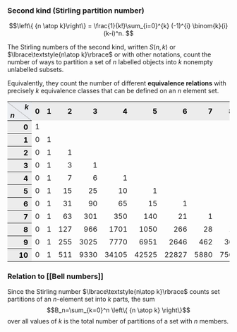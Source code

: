 ### Second kind (Stirling partition number)

$$\left\{ {n \atop k}\right\} = \frac{1}{k!}\sum_{i=0}^{k} (-1)^{i} \binom{k}{i} (k-i)^n.
$$

The Stirling numbers of the second kind, written $S(n,k)$ or $\lbrace\textstyle{n\atop k}\rbrace$ or with other notations, count the number of ways to partition a set of $n$ labelled objects into $k$ nonempty unlabelled subsets. 

Equivalently, they count the number of different **equivalence relations** with precisely $k$ equivalence classes that can be defined on an $n$ element set.

<table style="text-align:right;" class="wikitable">

<tbody><tr>
<th style="background:#EAECF0;background:linear-gradient(to top right,#EAECF0 49%,#AAA 49.5%,#AAA 50.5%,#EAECF0 51%);line-height:1.2;padding:0.1em 0.4em;"><div style="margin-left:2em;text-align:right"><i>k</i></div><div style="margin-right:2em;text-align:left"><i>n</i></div>
</th>
<th style="background: #ececec; color: black; font-weight: bold; vertical-align: middle; text-align: right;" class="table-rh">0
</th>
<th style="background: #ececec; color: black; font-weight: bold; vertical-align: middle; text-align: right;" class="table-rh">1
</th>
<th style="background: #ececec; color: black; font-weight: bold; vertical-align: middle; text-align: right;" class="table-rh">2
</th>
<th style="background: #ececec; color: black; font-weight: bold; vertical-align: middle; text-align: right;" class="table-rh">3
</th>
<th style="background: #ececec; color: black; font-weight: bold; vertical-align: middle; text-align: right;" class="table-rh">4
</th>
<th style="background: #ececec; color: black; font-weight: bold; vertical-align: middle; text-align: right;" class="table-rh">5
</th>
<th style="background: #ececec; color: black; font-weight: bold; vertical-align: middle; text-align: right;" class="table-rh">6
</th>
<th style="background: #ececec; color: black; font-weight: bold; vertical-align: middle; text-align: right;" class="table-rh">7
</th>
<th style="background: #ececec; color: black; font-weight: bold; vertical-align: middle; text-align: right;" class="table-rh">8
</th>
<th style="background: #ececec; color: black; font-weight: bold; vertical-align: middle; text-align: right;" class="table-rh">9
</th>
<th style="background: #ececec; color: black; font-weight: bold; vertical-align: middle; text-align: right;" class="table-rh">10
</th></tr>
<tr>
<th style="background: #ececec; color: black; font-weight: bold; vertical-align: middle; text-align: right;" class="table-rh">0
</th>
<td>1
</td></tr>
<tr>
<th style="background: #ececec; color: black; font-weight: bold; vertical-align: middle; text-align: right;" class="table-rh">1
</th>
<td>0
</td>
<td>1
</td></tr>
<tr>
<th style="background: #ececec; color: black; font-weight: bold; vertical-align: middle; text-align: right;" class="table-rh">2
</th>
<td>0
</td>
<td>1
</td>
<td>1
</td></tr>
<tr>
<th style="background: #ececec; color: black; font-weight: bold; vertical-align: middle; text-align: right;" class="table-rh">3
</th>
<td>0
</td>
<td>1
</td>
<td>3
</td>
<td>1
</td></tr>
<tr>
<th style="background: #ececec; color: black; font-weight: bold; vertical-align: middle; text-align: right;" class="table-rh">4
</th>
<td>0
</td>
<td>1
</td>
<td>7
</td>
<td>6
</td>
<td>1
</td></tr>
<tr>
<th style="background: #ececec; color: black; font-weight: bold; vertical-align: middle; text-align: right;" class="table-rh">5
</th>
<td>0
</td>
<td>1
</td>
<td>15
</td>
<td>25
</td>
<td>10
</td>
<td>1
</td></tr>
<tr>
<th style="background: #ececec; color: black; font-weight: bold; vertical-align: middle; text-align: right;" class="table-rh">6
</th>
<td>0
</td>
<td>1
</td>
<td>31
</td>
<td>90
</td>
<td>65
</td>
<td>15
</td>
<td>1
</td></tr>
<tr>
<th style="background: #ececec; color: black; font-weight: bold; vertical-align: middle; text-align: right;" class="table-rh">7
</th>
<td>0
</td>
<td>1
</td>
<td>63
</td>
<td>301
</td>
<td>350
</td>
<td>140
</td>
<td>21
</td>
<td>1
</td></tr>
<tr>
<th style="background: #ececec; color: black; font-weight: bold; vertical-align: middle; text-align: right;" class="table-rh">8
</th>
<td>0
</td>
<td>1
</td>
<td>127
</td>
<td>966
</td>
<td>1701
</td>
<td>1050
</td>
<td>266
</td>
<td>28
</td>
<td>1
</td></tr>
<tr>
<th style="background: #ececec; color: black; font-weight: bold; vertical-align: middle; text-align: right;" class="table-rh">9
</th>
<td>0
</td>
<td>1
</td>
<td>255
</td>
<td>3025
</td>
<td>7770
</td>
<td>6951
</td>
<td>2646
</td>
<td>462
</td>
<td>36
</td>
<td>1
</td></tr>
<tr>
<th style="background: #ececec; color: black; font-weight: bold; vertical-align: middle; text-align: right;" class="table-rh">10
</th>
<td>0
</td>
<td>1
</td>
<td>511
</td>
<td>9330
</td>
<td>34105
</td>
<td>42525
</td>
<td>22827
</td>
<td>5880
</td>
<td>750
</td>
<td>45
</td>
<td>1
</td></tr>
</tbody></table>

### Relation to [[Bell numbers]]
Since the Stirling number $\lbrace\textstyle{n\atop k}\rbrace$ counts set partitions of an $n$-element set into $k$ parts, the sum $$B_n=\sum_{k=0}^n \left\{ {n \atop k} \right\}$$ over all values of $k$ is the total number of partitions of a set with $n$ members. 